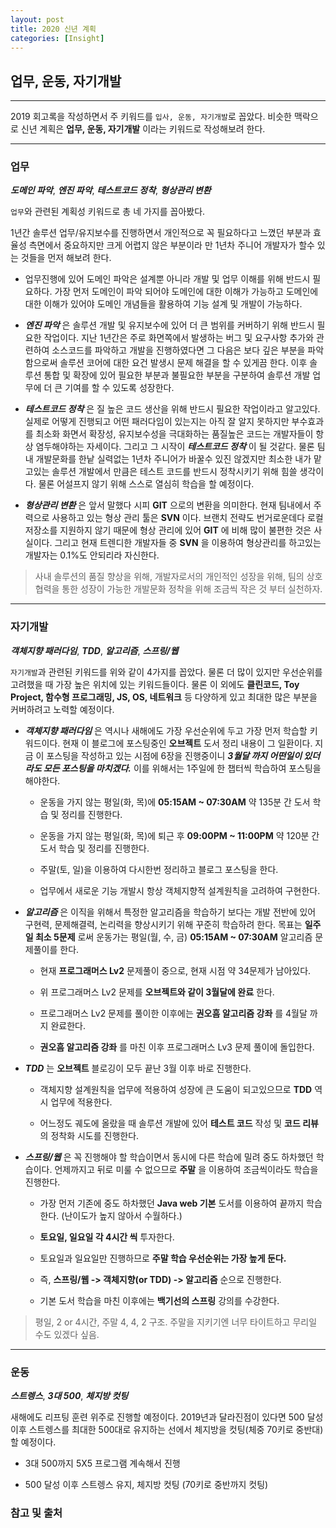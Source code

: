 ```yaml
---
layout: post
title: 2020 신년 계획
categories: [Insight]
---
```


## 업무, 운동, 자기개발

---

2019 회고록을 작성하면서 주 키워드를 `입사, 운동, 자기개발`로 꼽았다. 비슷한 맥락으로 신년 계획은 __업무, 운동, 자기개발__ 이라는 키워드로 작성해보려 한다.

---


### 업무

**_도메인 파악_**, **_엔진 파악_**, **_테스트코드 정착_**, **_형상관리 변환_**

`업무`와 관련된 계획성 키워드로 총 네 가지를 꼽아봤다.

1년간 솔루션 업무/유지보수를 진행하면서 개인적으로 꼭 필요하다고 느꼈던 부분과 효율성 측면에서 중요하지만 크게 어렵지 않은 부분이라 만 1년차 주니어 개발자가 할수 있는 것들을 먼저 해보려 한다.

- 업무진행에 있어 도메인 파악은 설계뿐 아니라 개발 및 업무 이해를 위해 반드시 필요하다. 가장 먼저 도메인이 파악 되어야 도메인에 대한 이해가 가능하고 도메인에 대한 이해가 있어야 도메인 개념들을 활용하여 기능 설계 및 개발이 가능하다.

- **_엔진 파악_** 은 솔루션 개발 및 유지보수에 있어 더 큰 범위를 커버하기 위해 반드시 필요한 작업이다. 지난 1년간은 주로 화면쪽에서 발생하는 버그 및 요구사항 추가와 관련하여 소스코드를 파악하고 개발을 진행하였다면 그 다음은 보다 깊은 부분을 파악함으로써 솔루션 코어에 대한 요건 발생시 문제 해결을 할 수 있게끔 한다. 이후 솔루션 통합 및 확장에 있어 필요한 부분과 불필요한 부분을 구분하여 솔루션 개발 업무에 더 큰 기여를 할 수 있도록 성장한다.

- **_테스트코드 정착_** 은 질 높은 코드 생산을 위해 반드시 필요한 작업이라고 알고있다. 실제로 어떻게 진행되고 어떤 패러다임이 있는지는 아직 잘 알지 못하지만 부수효과를 최소화 화면서 확장성, 유지보수성을 극대화하는 품질높은 코드는 개발자들이 항상 염두해야하는 자세이다. 그리고 그 시작이 **_테스트코드 정착_** 이 될 것같다. 물론 팀내 개발문화를 한낱 실력없는 1년차 주니어가 바꿀수 있진 않겠지만 최소한 내가 맡고있는 솔루션 개발에서 만큼은 테스트 코드를 반드시 정착시키기 위해 힘쓸 생각이다. 물론 어설프지 않기 위해 스스로 열심히 학습을 할 예정이다.

- **_형상관리 변환_** 은 앞서 말했다 시피 __GIT__ 으로의 변환을 의미한다. 현재 팀내에서 주력으로 사용하고 있는 형상 관리 툴은 __SVN__ 이다. 브랜치 전략도 번거로운데다 로컬 저장소를 지원하지 않기 때문에 형상 관리에 있어 __GIT__ 에 비해 많이 불편한 것은 사실이다. 그리고 현재 트렌디한 개발자들 중 __SVN__ 을 이용하여 형상관리를 하고있는 개발자는 0.1%도 안되리라 자신한다.


> 사내 솔루션의 품질 향상을 위해, 개발자로서의 개인적인 성장을 위해, 팀의 상호 협력을 통한 성장이 가능한 개발문화 정착을 위해 조금씩 작은 것 부터 실천하자.

---

### 자기개발

**_객체지향 패러다임_**, **_TDD_**, **_알고리즘_**, **_스프링/웹_**

`자기개발`과 관련된 키워드를 위와 같이 4가지를 꼽았다. 물론 더 많이 있지만 우선순위를 고려했을 때 가장 높은 위치에 있는 키워드들이다. 물론 이 외에도 __클린코드, Toy Project, 함수형 프로그래밍, JS, OS, 네트워크__ 등 다양하게 있고 최대한 많은 부분을 커버하려고 노력할 예정이다.

- **_객체지향 패러다임_** 은 역시나 새해에도 가장 우선순위에 두고 가장 먼저 학습할 키워드이다. 현재 이 블로그에 포스팅중인 __오브젝트__ 도서 정리 내용이 그 일환이다. 지금 이 포스팅을 작성하고 있는 시점에 6장을 진행중이니 **_3월달 까지 어떤일이 있더라도 모든 포스팅을 마치겠다._** 이를 위해서는 1주일에 한 챕터씩 학습하여 포스팅을 해야한다.

  - 운동을 가지 않는 평일(화, 목)에 __05:15AM ~ 07:30AM__ 약 135분 간 도서 학습 및 정리를 진행한다.

  - 운동을 가지 않는 평일(화, 목)에 퇴근 후 __09:00PM ~ 11:00PM__ 약 120분 간 도서 학습 및 정리를 진행한다.

  - 주말(토, 일)을 이용하여 다시한번 정리하고 블로그 포스팅을 한다.

  - 업무에서 새로운 기능 개발시 항상 객체지향적 설계원칙을 고려하여 구현한다.


- **_알고리즘_** 은 이직을 위해서 특정한 알고리즘을 학습하기 보다는 개발 전반에 있어 구현력, 문제해결력, 논리력을 향상시키기 위해 꾸준히 학습하려 한다. 목표는 __일주일 최소 5문제__ 로써 운동가는 평일(월, 수, 금) __05:15AM ~ 07:30AM__ 알고리즘 문제풀이를 한다.

  - 현재 __프로그래머스 Lv2__ 문제풀이 중으로, 현재 시점 약 34문제가 남아있다.

  - 위 프로그래머스 Lv2 문제를 __오브젝트와 같이 3월달에 완료__ 한다.

  - 프로그래머스 Lv2 문제를 풀이한 이후에는 __권오흠 알고리즘 강좌__ 를 4월달 까지 완료한다.

  - __권오흠 알고리즘 강좌__ 를 마친 이후 프로그래머스 Lv3 문제 풀이에 돌입한다.


- **_TDD_** 는 __오브젝트__ 블로깅이 모두 끝난 3월 이후 바로 진행한다.

  - 객체지향 설계원칙을 업무에 적용하여 성장에 큰 도움이 되고있으므로 __TDD__ 역시 업무에 적용한다.

  - 어느정도 궤도에 올랐을 때 솔루션 개발에 있어 __테스트 코드__ 작성 및 __코드 리뷰__ 의 정착화 시도를 진행한다.


- **_스프링/웹_** 은 꼭 진행해야 할 학습이면서 동시에 다른 학습에 밀려 중도 하차했던 학습이다. 언제까지고 뒤로 미룰 수 없으므로 __주말__ 을 이용하여 조금씩이라도 학습을 진행한다.

  - 가장 먼저 기존에 중도 하차했던 __Java web 기본__ 도서를 이용하여 끝까지 학습한다. (난이도가 높지 않아서 수월하다.)

  - __토요일, 일요일 각 4시간 씩__ 투자한다.

  - 토요일과 일요일만 진행하므로 __주말 학습 우선순위는 가장 높게 둔다.__

  - 즉, __스프링/웹 -> 객체지향(or TDD) -> 알고리즘__ 순으로 진행한다.

  - 기본 도서 학습을 마친 이후에는 __백기선의 스프링__ 강의를 수강한다.


> 평일, 2 or 4시간, 주말 4, 4, 2 구조. 주말을 지키기엔 너무 타이트하고 무리일 수도 있겠다 싶음.

---

### 운동

**_스트렝스_**, **_3대 500_**, **_체지방 컷팅_**

새해에도 리프팅 훈련 위주로 진행할 예정이다. 2019년과 달라진점이 있다면 500 달성 이후 스트렝스를 최대한 500대로 유지하는 선에서 체지방을 컷팅(체중 70키로 중반대)할 예정이다.

- 3대 500까지 5X5 프로그램 계속해서 진행

- 500 달성 이후 스트렝스 유지, 체지방 컷팅 (70키로 중반까지 컷팅)













### 참고 및 출처
